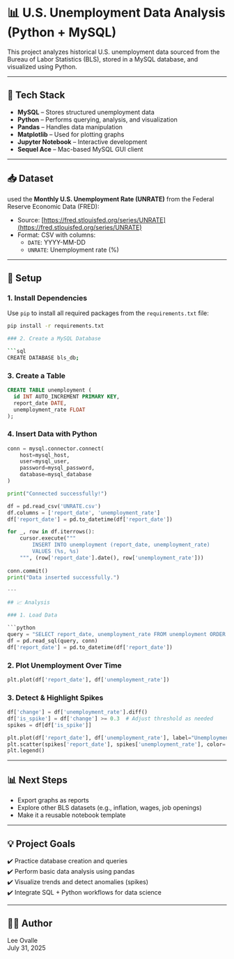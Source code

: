 # 📊 U.S. Unemployment Data Analysis (Python + MySQL)

This project analyzes historical U.S. unemployment data sourced from the Bureau of Labor Statistics (BLS), stored in a MySQL database, and visualized using Python.

---

## 🧱 Tech Stack

- **MySQL** – Stores structured unemployment data
- **Python** – Performs querying, analysis, and visualization
- **Pandas** – Handles data manipulation
- **Matplotlib** – Used for plotting graphs
- **Jupyter Notebook** – Interactive development
- **Sequel Ace** – Mac-based MySQL GUI client

---

## 📥 Dataset

used the **Monthly U.S. Unemployment Rate (UNRATE)** from the Federal Reserve Economic Data (FRED):

- Source: [https://fred.stlouisfed.org/series/UNRATE](https://fred.stlouisfed.org/series/UNRATE)
- Format: CSV with columns:
  - `DATE`: YYYY-MM-DD
  - `UNRATE`: Unemployment rate (%)

---

## 🔧 Setup

### 1. Install Dependencies

Use `pip` to install all required packages from the `requirements.txt` file:

```bash
pip install -r requirements.txt

### 2. Create a MySQL Database

```sql
CREATE DATABASE bls_db;
```

### 3. Create a Table

```sql
CREATE TABLE unemployment (
  id INT AUTO_INCREMENT PRIMARY KEY,
  report_date DATE,
  unemployment_rate FLOAT
);
```

### 4. Insert Data with Python

```python
conn = mysql.connector.connect(
    host=mysql_host,
    user=mysql_user,
    password=mysql_password,
    database=mysql_database
)

print("Connected successfully!")

df = pd.read_csv('UNRATE.csv')
df.columns = ['report_date', 'unemployment_rate']
df['report_date'] = pd.to_datetime(df['report_date'])

for _, row in df.iterrows():
    cursor.execute("""
        INSERT INTO unemployment (report_date, unemployment_rate)
        VALUES (%s, %s)
    """, (row['report_date'].date(), row['unemployment_rate']))
    
conn.commit()
print("Data inserted successfully.")

---

## 📈 Analysis

### 1. Load Data

```python
query = "SELECT report_date, unemployment_rate FROM unemployment ORDER BY report_date"
df = pd.read_sql(query, conn)
df['report_date'] = pd.to_datetime(df['report_date'])
```

### 2. Plot Unemployment Over Time

```python
plt.plot(df['report_date'], df['unemployment_rate'])
```

### 3. Detect & Highlight Spikes

```python
df['change'] = df['unemployment_rate'].diff()
df['is_spike'] = df['change'] >= 0.3  # Adjust threshold as needed
spikes = df[df['is_spike']]
```

```python
plt.plot(df['report_date'], df['unemployment_rate'], label="Unemployment Rate")
plt.scatter(spikes['report_date'], spikes['unemployment_rate'], color='red', label='Spike')
plt.legend()
```

---

## 📊 Next Steps

- Export graphs as reports
- Explore other BLS datasets (e.g., inflation, wages, job openings)
- Make it a reusable notebook template

---

## 💡 Project Goals

✔️ Practice database creation and queries  
✔️ Perform basic data analysis using pandas  
✔️ Visualize trends and detect anomalies (spikes)  
✔️ Integrate SQL + Python workflows for data science  

---

## 🧑‍💻 Author

Lee Ovalle  
July 31, 2025
